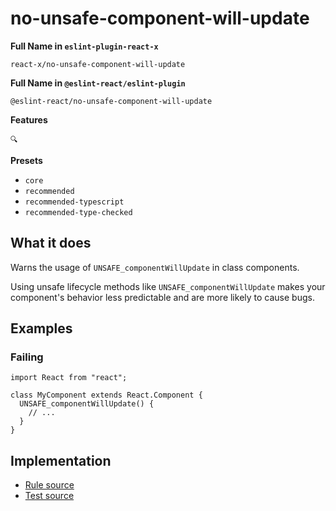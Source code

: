 # no-unsafe-component-will-update

**Full Name in `eslint-plugin-react-x`**

```plain copy
react-x/no-unsafe-component-will-update
```

**Full Name in `@eslint-react/eslint-plugin`**

```plain copy
@eslint-react/no-unsafe-component-will-update
```

**Features**

`🔍`

**Presets**

- `core`
- `recommended`
- `recommended-typescript`
- `recommended-type-checked`

## What it does

Warns the usage of `UNSAFE_componentWillUpdate` in class components.

Using unsafe lifecycle methods like `UNSAFE_componentWillUpdate` makes your component's behavior less predictable and are more likely to cause bugs.

## Examples

### Failing

```tsx
import React from "react";

class MyComponent extends React.Component {
  UNSAFE_componentWillUpdate() {
    // ...
  }
}
```

## Implementation

- [Rule source](https://github.com/Rel1cx/eslint-react/tree/main/packages/plugins/eslint-plugin-react-x/src/rules/no-unsafe-component-will-update.ts)
- [Test source](https://github.com/Rel1cx/eslint-react/tree/main/packages/plugins/eslint-plugin-react-x/src/rules/no-unsafe-component-will-update.spec.ts)
